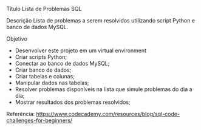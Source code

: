 Título 
Lista de Problemas SQL

Descrição
Lista de problemas a serem resolvidos utilizando script Python e banco de dados MySQL.

Objetivo
- Desenvolver este projeto em um virtual environment
- Criar scripts Python;
- Conectar ao banco de dados MySQL;
- Criar banco de dados;
- Criar tabelas e colunas;
- Manipular dados nas tabelas;
- Resolver problemas disponíveis na lista que simule problemas do dia a dia;
- Mostrar resultados dos problemas resolvidos;

Referência:
https://www.codecademy.com/resources/blog/sql-code-challenges-for-beginners/